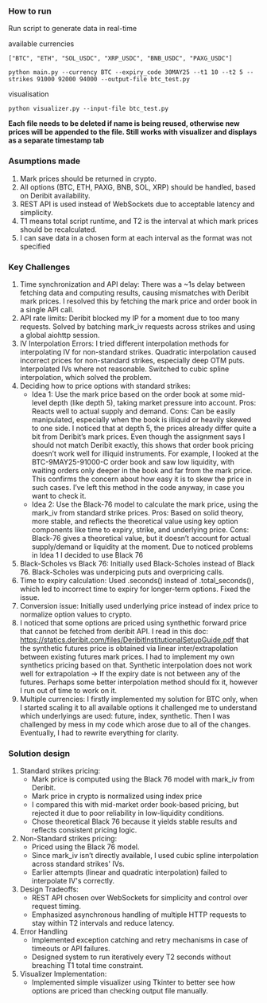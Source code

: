 ### How to run

Run script to generate data in real-time

available currencies
```
["BTC", "ETH", "SOL_USDC", "XRP_USDC", "BNB_USDC", "PAXG_USDC"]
```

```
python main.py --currency BTC --expiry_code 30MAY25 --t1 10 --t2 5 --strikes 91000 92000 94000 --output-file btc_test.py
```

visualisation

```
python visualizer.py --input-file btc_test.py
```

**Each file needs to be deleted if name is being reused, otherwise new prices will be appended to the file. Still works with visualizer and displays as a separate timestamp tab**


### Asumptions made
1. Mark prices should be returned in crypto.
2. All options (BTC, ETH, PAXG, BNB, SOL, XRP) should be handled, based on Deribit availability.
3. REST API is used instead of WebSockets due to acceptable latency and simplicity.
4. T1 means total script runtime, and T2 is the interval at which mark prices should be recalculated.
5. I can save data in a chosen form at each interval as the format was not specified

### Key Challenges
1. Time synchronization and API delay: There was a ~1s delay between fetching data and computing results, causing mismatches with Deribit mark prices. I resolved this by fetching the mark price and order book in a single API call.
2. API rate limits: Deribit blocked my IP for a moment due to too many requests. Solved by batching mark_iv requests across strikes and using a global aiohttp session.
3. IV Interpolation Errors: I tried different interpolation methods for interpolating IV for non-standard strikes. Quadratic interpolation caused incorrect prices for non-standard strikes, especially deep OTM puts. Interpolated IVs where not reasonable. Switched to cubic spline interpolation, which solved the problem.
4. Deciding how to price options with standard strikes:
    - Idea 1: Use the mark price based on the order book at some mid-level depth (like depth 5), taking market pressure into account. Pros: Reacts well to actual supply and demand. Cons: Can be easily manipulated, especially when the book is illiquid or heavily skewed to one side. I noticed that at depth 5, the prices already differ quite a bit from Deribit’s mark prices. Even though the assignment says I should not match Deribit exactly, this shows that order book pricing doesn’t work well for illiquid instruments. For example, I looked at the BTC-9MAY25-91000-C order book and saw low liquidity, with waiting orders only deeper in the book and far from the mark price. This confirms the concern about how easy it is to skew the price in such cases. I’ve left this method in the code anyway, in case you want to check it.
    - Idea 2: Use the Black-76 model to calculate the mark price, using the mark_iv from standard strike prices. Pros: Based on solid theory, more stable, and reflects the theoretical value using key option components like time to expiry, strike, and underlying price. Cons: Black-76 gives a theoretical value, but it doesn’t account for actual supply/demand or liquidity at the moment.
    Due to noticed problems in Idea 1 I decided to use Black 76
5. Black-Scholes vs Black 76: Initially used Black-Scholes instead of Black 76. Black-Scholes was underpicing puts and overpricing calls.
6. Time to expiry calculation: Used .seconds() instead of .total_seconds(), which led to incorrect time to expiry for longer-term options. Fixed the issue.
7. Conversion issue: Initially used underlying price instead of index price to normalize option values to crypto.
8. I noticed that some options are priced using synthethic forward price that cannot be fetched from deribit API. I read in this doc: https://statics.deribit.com/files/DeribitInstitutionalSetupGuide.pdf that the synthetic futures price is obtained via linear inter/extrapolation between existing futures mark prices. I had to implement my own synthetics pricing based on that. Synthetic interpolation does not work well for extrapolation -> If the expiry date is not between any of the futures. Perhaps some better interpolation method should fix it, however I run out of time to work on it.
9. Multiple currencies: I firstly implemented my solution for BTC only, when I started scaling it to all available options it challenged me to understand which underlyings are used: future, index, synthetic. Then I was challenged by mess in my code which arose due to all of the changes. Eventually, I had to rewrite everything for clarity.

### Solution design
1. Standard strikes pricing:
    - Mark price is computed using the Black 76 model with mark_iv from Deribit.
    - Mark price in crypto is normalized using index price
    - I compared this with mid-market order book-based pricing, but rejected it due to poor reliability in low-liquidity conditions.
    - Chose theoretical Black 76 because it yields stable results and reflects consistent pricing logic.
2. Non-Standard strikes pricing:
    - Priced using the Black 76 model.
    - Since mark_iv isn’t directly available, I used cubic spline interpolation across standard strikes' IVs.
    - Earlier attempts (linear and quadratic interpolation) failed to interpolate IV's correctly.
3. Design Tradeoffs:
    - REST API chosen over WebSockets for simplicity and control over request timing.
    - Emphasized asynchronous handling of multiple HTTP requests to stay within T2 intervals and reduce latency.
4. Error Handling
    - Implemented exception catching and retry mechanisms in case of timeouts or API failures.
    - Designed system to run iteratively every T2 seconds without breaching T1 total time constraint.
5. Visualizer Implementation:
    - Implemented simple visualizer using Tkinter to better see how options are priced than checking output file manually.